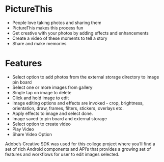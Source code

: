 # PictureThis
- People love taking photos and sharing them
- PictureThis makes this process fun 
- Get creative with your photos by adding effects and enhancements 
- Create a video of these moments to tell a story
- Share and make memories 

# Features
- Select option to add photos from the external storage directory to image pin board
- Select one or more images from gallery
- Single tap on image to delete
- Click and hold image to edit 
- Image editing options and effects are invoked - crop, brightness, orientation, draw, frames, filters, stickers, overlays etc. 
- Apply effects to image and select done. 
- Image saved to pin board and external storage
- Select option to create video 
- Play Video
- Share Video Option

Adobe’s Creative SDK was used for this college project where you’ll find a set of rich Android components and API’s that provides a growing set of features and workflows for user to edit images selected.
